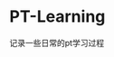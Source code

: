 

































































































































































































# PT-Learning
记录一些日常的pt学习过程
